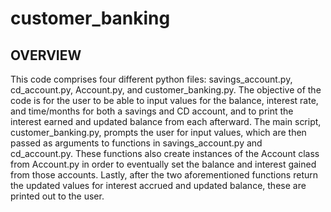 # customer_banking

## OVERVIEW
This code comprises four different python files: savings_account.py, cd_account.py, Account.py, and customer_banking.py. The objective of the code is for the user to be able to input values for the balance, interest rate, and time/months for both a savings and CD account, and to print the interest earned and updated balance from each afterward. The main script, customer_banking.py, prompts the user for input values, which are then passed as arguments to functions in savings_account.py and cd_account.py. These functions also create instances of the Account class from Account.py in order to eventually set the balance and interest gained from those accounts. Lastly, after the two aforementioned functions return the updated values for interest accrued and updated balance, these are printed out to the user.